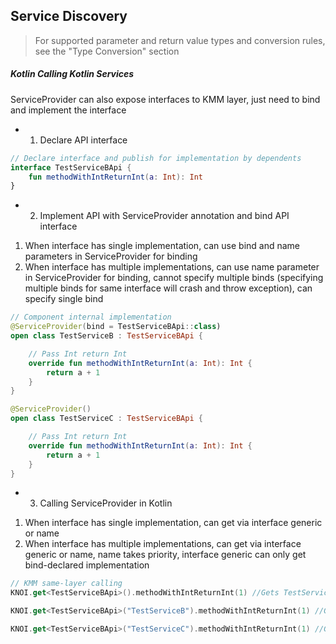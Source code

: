 ## Service Discovery

> For supported parameter and return value types and conversion rules, see the "Type Conversion" section

##### Kotlin Calling Kotlin Services

ServiceProvider can also expose interfaces to KMM layer, just need to bind and implement the interface

- 1. Declare API interface

```kotlin
// Declare interface and publish for implementation by dependents
interface TestServiceBApi {
    fun methodWithIntReturnInt(a: Int): Int
}

```

- 2. Implement API with ServiceProvider annotation and bind API interface

1. When interface has single implementation, can use bind and name parameters in ServiceProvider for binding
2. When interface has multiple implementations, can use name parameter in ServiceProvider for binding, cannot specify multiple
   binds (specifying multiple binds for same interface will crash and throw exception), can specify single bind

```kotlin
// Component internal implementation
@ServiceProvider(bind = TestServiceBApi::class)
open class TestServiceB : TestServiceBApi {

    // Pass Int return Int
    override fun methodWithIntReturnInt(a: Int): Int {
        return a + 1
    }
}

@ServiceProvider()
open class TestServiceC : TestServiceBApi {

    // Pass Int return Int
    override fun methodWithIntReturnInt(a: Int): Int {
        return a + 1
    }
}
```

- 3. Calling ServiceProvider in Kotlin

1. When interface has single implementation, can get via interface generic or name
2. When interface has multiple implementations, can get via interface generic or name, name takes priority, interface generic can only get bind-declared implementation

```kotlin
// KMM same-layer calling
KNOI.get<TestServiceBApi>().methodWithIntReturnInt(1) //Gets TestServiceB instance

KNOI.get<TestServiceBApi>("TestServiceB").methodWithIntReturnInt(1) //Gets TestServiceB instance

KNOI.get<TestServiceBApi>("TestServiceC").methodWithIntReturnInt(1) //Gets TestServiceC instance
```
